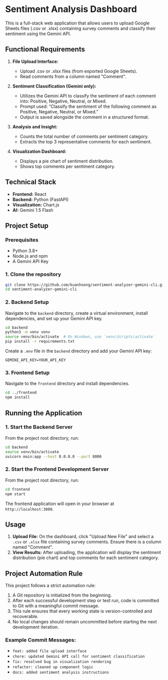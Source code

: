 # Sentiment Analysis Dashboard

This is a full-stack web application that allows users to upload Google Sheets files (.csv or .xlsx) containing survey comments and classify their sentiment using the Gemini API.

## Functional Requirements

1.  **File Upload Interface:**
    *   Upload .csv or .xlsx files (from exported Google Sheets).
    *   Read comments from a column named "Comment".

2.  **Sentiment Classification (Gemini only):**
    *   Utilizes the Gemini API to classify the sentiment of each comment into: Positive, Negative, Neutral, or Mixed.
    *   Prompt used: “Classify the sentiment of the following comment as Positive, Negative, Neutral, or Mixed.”
    *   Output is saved alongside the comment in a structured format.

3.  **Analysis and Insight:**
    *   Counts the total number of comments per sentiment category.
    *   Extracts the top 3 representative comments for each sentiment.

4.  **Visualization Dashboard:**
    *   Displays a pie chart of sentiment distribution.
    *   Shows top comments per sentiment category.

## Technical Stack

*   **Frontend:** React
*   **Backend:** Python (FastAPI)
*   **Visualization:** Chart.js
*   **AI:** Gemini 1.5 Flash

## Project Setup

### Prerequisites

*   Python 3.8+
*   Node.js and npm
*   A Gemini API Key

### 1. Clone the repository

```bash
git clone https://github.com/kuanhoong/sentiment-analyzer-gemini-cli.git
cd sentiment-analyzer-gemini-cli
```

### 2. Backend Setup

Navigate to the `backend` directory, create a virtual environment, install dependencies, and set up your Gemini API key.

```bash
cd backend
python3 -m venv venv
source venv/bin/activate  # On Windows, use `venv\Scripts\activate`
pip install -r requirements.txt
```

Create a `.env` file in the `backend` directory and add your Gemini API key:

```
GEMINI_API_KEY=YOUR_API_KEY
```

### 3. Frontend Setup

Navigate to the `frontend` directory and install dependencies.

```bash
cd ../frontend
npm install
```

## Running the Application

### 1. Start the Backend Server

From the project root directory, run:

```bash
cd backend
source venv/bin/activate
uvicorn main:app --host 0.0.0.0 --port 8000
```

### 2. Start the Frontend Development Server

From the project root directory, run:

```bash
cd frontend
npm start
```

The frontend application will open in your browser at `http://localhost:3000`.

## Usage

1.  **Upload File:** On the dashboard, click "Upload New File" and select a `.csv` or `.xlsx` file containing survey comments. Ensure there is a column named "Comment".
2.  **View Results:** After uploading, the application will display the sentiment distribution (pie chart) and top comments for each sentiment category.

## Project Automation Rule

This project follows a strict automation rule:

1.  A Git repository is initialized from the beginning.
2.  After each successful development step or test run, code is committed to Git with a meaningful commit message.
3.  This rule ensures that every working state is version-controlled and recoverable.
4.  No local changes should remain uncommitted before starting the next development iteration.

### Example Commit Messages:

*   `feat: added file upload interface`
*   `chore: updated Gemini API call for sentiment classification`
*   `fix: resolved bug in visualization rendering`
*   `refactor: cleaned up component logic`
*   `docs: added sentiment analysis instructions`
